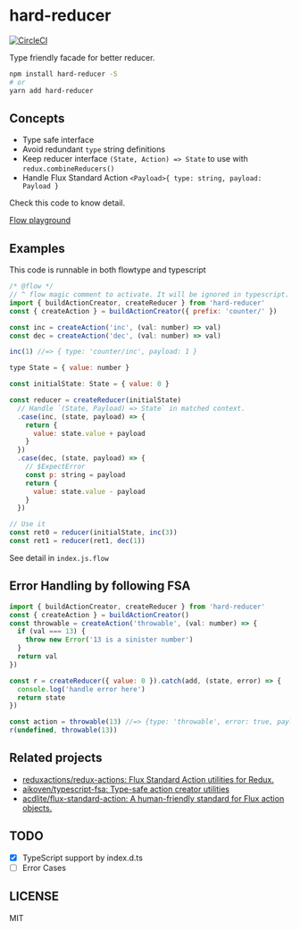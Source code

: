 # hard-reducer

[![CircleCI](https://circleci.com/gh/mizchi/hard-reducer.svg?style=svg)](https://circleci.com/gh/mizchi/hard-reducer)

Type friendly facade for better reducer.

```sh
npm install hard-reducer -S
# or
yarn add hard-reducer
```

## Concepts

* Type safe interface
* Avoid redundant `type` string definitions
* Keep reducer interface `(State, Action) => State` to use with `redux.combineReducers()`
* Handle Flux Standard Action `<Payload>{ type: string, payload: Payload }`

Check this code to know detail.

[Flow playground](https://flow.org/try/#0PQKgBAAgZgNg9gdzCYAoUYCmBnGBLAOwBcBaAEz2wEMAjGTZNIgTwAcGBBAYyLzgIDCAJ0xUicIQB4B-bESFVCRAFxg5QwgHMANGACSBVgFciugApVm8KmQB8YALxgA3qjBgAFAeNEAlKucwFnZVGQJ1RWJdVktrMlULKzgbMABfVHTUYIYAJUwyIy5MKQBlIjFMeydXdw8yit0qAmZ-MHqiTG03ME1MFU9fR3s8gqLS8o7bLvcuKmxMaVl5SNN9QxNzWOS7D273bl5+YVFxKTCIpV1vDbBEuKm9z3bO262bQYd7Z+7WkcLiyTPWwZVCoKBGAg8PgEMA0Ix4GBkA7Q45iCQeOCsIjYAJgVgiKB4AAeAH5VOotGlBjUwFwlniCcTHGBMdiAHT4zCEolgAA+vLAAHJBaD3ODIYcYVwRBVkfxFuFlkpyfItFd1qs7ttbLt3O5+uclVFHlACKprkQhq8kjYfqo5YIZacFRcomsfJsbXYXI86YqgmwGE5OdywABqIK++lQagAMTNYCazGZHkIPnNGo+9hperAIiIRiEMJzuYD7GmpfcMS9qlNYAAZPWwKbU5nHu50rnO3qY1R42yAPqWpzZR75wsw3vx7qZMUQqH8WlOzBmIRwAC2lEwDpdRv6FIIOndNy1Nh1jwNSwUlxNCYtVtXG63klP3oFr7tYAdqOdhuvbotT17h9XM-TkMsgwZLkmQjIgo39KcEyTFM0xMDMfCzEDS3HIssMrbIK0ras4gSNdN3mNkRGwOAYAAN0wDwW1QvxfHbNJHm7MU4wIQdhwgsc+gnZtuJnUVm3nSUlxOTASjwddWHoHc-xWFUNEPc9c0vRV-zg9xWm-J0JF3HTdFouA8DIUzzO9EswMtbJmRDGDI1A6NuNUZCnA8TCPECBzUlY3NEN45lR1zHDJxEjsxIilwpNlBcCF0aVpNk+TFMS5Ll0fcjt0S9jMnFfKUoqP4xkBCZKlbPBeCoGBnlUZ5fnyf5xgqbNunoS0oBETAAC98mZKA6vmbo7LAdcqFYZkCEwJAAFkpu8sTxpEUZig85oUzkCpNuTJxCBqvA6ueRpEr2zDbPpAALJoyHoIRmUm1g2V6IgPCoRK2WyQK9Vi26CHu4owBJMAAaBoQPB2jozslDk3jIQYVQqUTujW1q2VmeYU0+yVY3nZK6pgGhPoAa0ux5nrZeZ3tx6F8chXjCZgYmyd+9xYvRsZRI5wTcK54oQXQYAwCMahelBcaaRKjoHQrGWZLkhS8sleXsrIrcHQyZk4QRJFEp-dEaScolVEFOkIQ6IRgBFALJfpKi+mZBW0uVh0PEFR2iEFVjxsILhneXd3BX9wVdA8Wi6tUAgjHXGhikwyOYF9+kyEwAOnAV4O064MPPCT6PY-joRE7qlP-X9jhsGYSFA+knLNcSj3-ZIOYa9z8OC7AGO44Tq0aVihuKKomj6IjsuMlYrJAzaSrmUCJOjEwQve8e9I-YII6Trn6owEX5ewAABnY1a69Klqxmq2r6sq37MbmBj-fD6GXmI7YKdc-1WFUylgwRsBgAi0PAJAsuESzuH3sjDobJ97hjxAjDiM475YwYjnZ+lVogIw-n9PmxY2KQLUJVGBdUl5gBIPAr0iCOy-UAXmTAABHeEIg6EFCJCQfET55gkE3GQIGCAqAiG6PfeYrYuBV3bughoFC4jYJmA7PoK9i6OQQZ-cC+YABMP9DzKK9AAoBmgQFCUOtfb41ChEoI8F7SRMNpHv37vBNRCju5F2Bn-XRtDgHhVwWAYxx0b4ozMagVafRj5OEhgvEhB9j6pF0P7DwABmXw5dHFEAAIzMkhvmQ+ugvbeWSZaDRGTLF9FSboHOHh1FJKCbIGimA2TwE0MUoglTUBAA)

## Examples

This code is runnable in both flowtype and typescript

```js
/* @flow */
// ^ flow magic comment to activate. It will be ignored in typescript.
import { buildActionCreator, createReducer } from 'hard-reducer'
const { createAction } = buildActionCreator({ prefix: 'counter/' })

const inc = createAction('inc', (val: number) => val)
const dec = createAction('dec', (val: number) => val)

inc(1) //=> { type: 'counter/inc', payload: 1 }

type State = { value: number }

const initialState: State = { value: 0 }

const reducer = createReducer(initialState)
  // Handle `(State, Payload) => State` in matched context.
  .case(inc, (state, payload) => {
    return {
      value: state.value + payload
    }
  })
  .case(dec, (state, payload) => {
    // $ExpectError
    const p: string = payload
    return {
      value: state.value - payload
    }
  })

// Use it
const ret0 = reducer(initialState, inc(3))
const ret1 = reducer(ret1, dec(1))
```

See detail in `index.js.flow`

## Error Handling by following FSA

```js
import { buildActionCreator, createReducer } from 'hard-reducer'
const { createAction } = buildActionCreator()
const throwable = createAction('throwable', (val: number) => {
  if (val === 13) {
    throw new Error('13 is a sinister number')
  }
  return val
})

const r = createReducer({ value: 0 }).catch(add, (state, error) => {
  console.log('handle error here')
  return state
})

const action = throwable(13) //=> {type: 'throwable', error: true, payload: Error(...) }
r(undefined, throwable(13))
```

## Related projects

* [reduxactions/redux-actions: Flux Standard Action utilities for Redux.](https://github.com/reduxactions/redux-actions)
* [aikoven/typescript-fsa: Type-safe action creator utilities](https://github.com/aikoven/typescript-fsa)
* [acdlite/flux-standard-action: A human-friendly standard for Flux action objects.](https://github.com/acdlite/flux-standard-action)

## TODO

* [x] TypeScript support by index.d.ts
* [ ] Error Cases

## LICENSE

MIT
